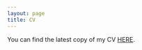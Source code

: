 ```yaml
---
layout: page
title: CV
---
```

You can find the latest copy of my CV [HERE](https://www.dropbox.com/scl/fi/o47zzhk9z9n8dz6uzq25c/Donghyun_Kang_CV_Updated.pdf?rlkey=qodrne8a865glkrc492xf6trg&raw=1).
